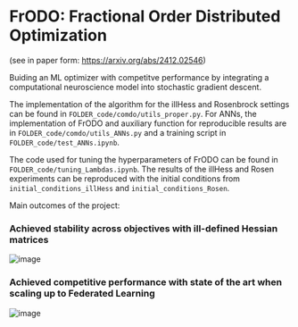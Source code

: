 # FrODO: Fractional Order Distributed Optimization
(see in paper form: https://arxiv.org/abs/2412.02546)

Buiding an ML optimizer with competitve performance by integrating a computational neuroscience model into stochastic gradient descent.

The implementation of the algorithm for the illHess and Rosenbrock settings can be found in `FOLDER_code/comdo/utils_proper.py`. For ANNs, the implementation of FrODO and auxiliary function for reproducible results are in `FOLDER_code/comdo/utils_ANNs.py` and a training script in `FOLDER_code/test_ANNs.ipynb`.

The code used for tuning the hyperparameters of FrODO can be found in `FOLDER_code/tuning_Lambdas.ipynb`. The results of the illHess and Rosen experiments can be reproduced with the initial conditions from `initial_conditions_illHess` and `initial_conditions_Rosen`.

Main outcomes of the project:

### Achieved stability across objectives with ill-defined Hessian matrices
![image](https://github.com/AndreiLix/FrODO/assets/94043928/e54c963f-bc52-49a8-9397-c190bcc62b61)


### Achieved competitive performance with state of the art when scaling up to Federated Learning 
![image](https://github.com/AndreiLix/FrODO/assets/94043928/e668dc2e-0fa7-401f-a09a-d51c5f843f1f)
